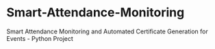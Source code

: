# Smart-Attendance-Monitoring
Smart Attendance Monitoring and Automated Certificate Generation for Events - Python Project

